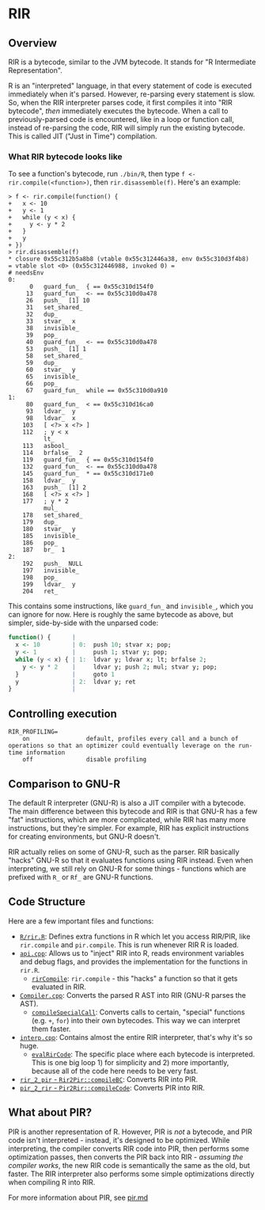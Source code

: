 # RIR

## Overview

RIR is a bytecode, similar to the JVM bytecode. It stands for "R Intermediate Representation".

R is an "interpreted" language, in that every statement of code is executed immediately when it's parsed. However, re-parsing every statement is slow. So, when the RIR interpreter parses code, it first compiles it into "RIR bytecode", *then* immediately executes the bytecode. When a call to previously-parsed code is encountered, like in a loop or function call, instead of re-parsing the code, RIR will simply run the existing bytecode. This is called JIT ("Just in Time") compilation.

### What RIR bytecode looks like

To see a function's bytecode, run `./bin/R`, then type `f <- rir.compile(<function>)`, then `rir.disassemble(f)`. Here's an example:

```text
> f <- rir.compile(function() {
+   x <- 10
+   y <- 1
+   while (y < x) {
+     y <- y * 2
+   }
+   y
+ })
> rir.disassemble(f)
* closure 0x55c312b5a8b8 (vtable 0x55c312446a38, env 0x55c310d3f4b8)
= vtable slot <0> (0x55c312446988, invoked 0) =
# needsEnv
0:
      0   guard_fun_  { == 0x55c310d154f0
     13   guard_fun_  <- == 0x55c310d0a478
     26   push_  [1] 10
     31   set_shared_
     32   dup_
     33   stvar_  x
     38   invisible_
     39   pop_
     40   guard_fun_  <- == 0x55c310d0a478
     53   push_  [1] 1
     58   set_shared_
     59   dup_
     60   stvar_  y
     65   invisible_
     66   pop_
     67   guard_fun_  while == 0x55c310d0a910
1:
     80   guard_fun_  < == 0x55c310d16ca0
     93   ldvar_  y
     98   ldvar_  x
    103   [ <?> x <?> ]
    112   ; y < x
          lt_
    113   asbool_
    114   brfalse_  2
    119   guard_fun_  { == 0x55c310d154f0
    132   guard_fun_  <- == 0x55c310d0a478
    145   guard_fun_  * == 0x55c310d171e0
    158   ldvar_  y
    163   push_  [1] 2
    168   [ <?> x <?> ]
    177   ; y * 2
          mul_
    178   set_shared_
    179   dup_
    180   stvar_  y
    185   invisible_
    186   pop_
    187   br_  1
2:
    192   push_  NULL
    197   invisible_
    198   pop_
    199   ldvar_  y
    204   ret_
```

This contains some instructions, like `guard_fun_` and `invisible_`, which you can ignore for now. Here is roughly the same bytecode as above, but simpler, side-by-side with the unparsed code:

```r
function() {      |
  x <- 10         | 0:  push 10; stvar x; pop;
  y <- 1          |     push 1; stvar y; pop;
  while (y < x) { | 1:  ldvar y; ldvar x; lt; brfalse 2;
    y <- y * 2    |     ldvar y; push 2; mul; stvar y; pop;
  }               |     goto 1
  y               | 2:  ldvar y; ret
}                 |
```

## Controlling execution

    RIR_PROFILING=
        on                default, profiles every call and a bunch of operations so that an optimizer could eventually leverage on the run-time information
        off               disable profiling

## Comparison to GNU-R

The default R interpreter (GNU-R) is also a JIT compiler with a bytecode. The main difference between this bytecode and RIR is that GNU-R has a few "fat" instructions, which are more complicated, while RIR has many more instructions, but they're simpler. For example, RIR has explicit instructions for creating environments, but GNU-R doesn't.

RIR actually relies on some of GNU-R, such as the parser. RIR basically "hacks" GNU-R so that it evaluates functions using RIR instead. Even when interpreting, we still rely on GNU-R for some things - functions which are prefixed with `R_` or `Rf_` are GNU-R functions.

## Code Structure

Here are a few important files and functions:

- [`R/rir.R`](../rir/R/rir.R): Defines extra functions in R which let you access RIR/PIR, like `rir.compile` and `pir.compile`. This is run whenever RIR R is loaded.
- [`api.cpp`](../rir/src/api.cpp): Allows us to "inject" RIR into R, reads environment variables and debug flags, and provides the implementation for the functions in `rir.R`.
  - [`rirCompile`](../rir/src/api.cpp#L45): `rir.compile` - this "hacks" a function so that it gets evaluated in RIR.
- [`Compiler.cpp`](../rir/src/Compiler.cpp): Converts the parsed R AST into RIR (GNU-R parses the AST).
  - [`compileSpecialCall`](../rir/src/ir/Compiler.cpp#L137): Converts calls to certain, "special" functions (e.g. `+`, `for`) into their own bytecodes. This way we can interpret them faster.
- [`interp.cpp`](../rir/src/interpreter/interp.cpp): Contains almost the entire RIR interpreter, that's why it's so huge.
  - [`evalRirCode`](../rir/src/interpreter/interp.cpp#L1287): The specific place where each bytecode is interpreted. This is one big loop 1) for simplicity and 2) more importantly, because all of the code here needs to be very fast.
- [`rir_2_pir` - `Rir2Pir::compileBC`](../rir/src/compiler/translations/rir_2_pir/rir_2_pir.cpp#L173): Converts RIR into PIR.
- [`pir_2_rir` - `Pir2Rir::compileCode`](../rir/src/compiler/translations/pir_2_rir/pir_2_rir.cpp#L509): Converts PIR into RIR.

## What about PIR?

PIR is another representation of R. However, PIR is *not* a bytecode, and PIR code isn't interpreted - instead, it's designed to be optimized. While interpreting, the compiler converts RIR code into PIR, then performs some optimization passes, then converts the PIR back into RIR - *assuming the compiler works*, the new RIR code is semantically the same as the old, but faster. The RIR interpreter also performs some simple optimizations directly when compiling R into RIR.

For more information about PIR, see [pir.md](./pir.md)
